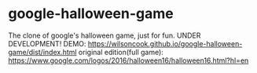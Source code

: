 # google-halloween-game
The clone of google's halloween game, just for fun. UNDER DEVELOPMENT!
DEMO: https://wilsoncook.github.io/google-halloween-game/dist/index.html
original edition(full game): https://www.google.com/logos/2016/halloween16/halloween16.html?hl=en
